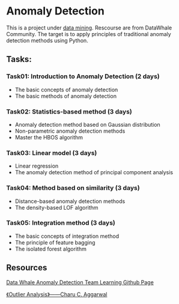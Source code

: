# Anomaly Detection

This is a project under [data mining](https://github.com/datawhalechina/team-learning-data-mining/tree/master/AnomalyDetection). Rescourse are from DataWhale Community. The target is to apply principles of traditional anomaly detection methods using Python. 

## Tasks:
### Task01: Introduction to Anomaly Detection (2 days)
- The basic concepts of anomaly detection
- The basic methods of anomaly detection
### Task02: Statistics-based method (3 days)
- Anomaly detection method based on Gaussian distribution
- Non-parametric anomaly detection methods
- Master the HBOS algorithm
### Task03: Linear model (3 days)
- Linear regression
- The anomaly detection method of principal component analysis
### Task04: Method based on similarity (3 days)
- Distance-based anomaly detection methods
- The density-based LOF algorithm
### Task05: Integration method (3 days)
- The basic concepts of integration method
- The principle of feature bagging
- The isolated forest algorithm

## Resources 
[Data Whale Anomaly Detection Team Learning Github Page](https://github.com/datawhalechina/team-learning-data-mining/tree/master/AnomalyDetection)

[《Outlier Analysis》——Charu C. Aggarwal](https://github.com/Xinyue-Ma/PersonalProjects/blob/main/AnomalyDetection/Outlier_Analysis.pdf)
